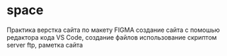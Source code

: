 # space
Практика верстка сайта по макету FIGMA создание сайта с помошью редактора кода VS Code, создание файлов использование скриптом server ftp, раметка сайта
